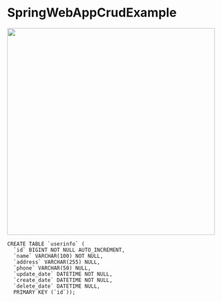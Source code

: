# SpringWebAppCrudExample


<img width="480" src="https://github.com/katafuchix/SpringWebAppCrudExample/assets/6063541/d8ae7774-3b2a-4577-bc43-f70edd818538">

```
CREATE TABLE `userinfo` (
  `id` BIGINT NOT NULL AUTO_INCREMENT,
  `name` VARCHAR(100) NOT NULL,
  `address` VARCHAR(255) NULL,
  `phone` VARCHAR(50) NULL,
  `update_date` DATETIME NOT NULL,
  `create_date` DATETIME NOT NULL,
  `delete_date` DATETIME NULL,
  PRIMARY KEY (`id`));
```
